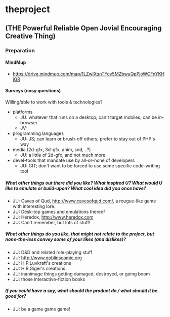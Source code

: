# theproject
## (THE Powerful Reliable Open Jovial Encouraging Creative Thing)

### Preparation
#### MindMup
- https://drive.mindmup.com/map/1LZwIXqnTYcv5MZbwuQpPjoWCFnYKHiGR

#### Surveys (nosy questions)
Willing/able to work with tools & technologies?																	
- platforms		
  + JU:	whatever that runs on a desktop; can't target mobiles; can be in-browser							
  + JV:														
- programming languages								
  + JU:	JS; can learn or brush-off others; prefer to stay out of PHP's way														
- media (2d-gfx, 3d-gfx, anim, snd, ..?)								
  + JU:	a little of 2d-gfx, and not much more														
- devel-tools that mandate use by all-or-none of developers								
  + JU:	GIT; don't want to be forced to use some specific code-writing tool							
																
##### What other things out there  did you like? What inspired U? What would U like to emulate or build-upon?	What cool idea did you once have?									
- JU:	Caves of Qud, http://www.cavesofqud.com/, a rougue-like game with interesting lore.							
- JU:	Desk-top games and emulations thereof							
- JU:	Heredox, http://www.heredox.com							
- JU:	Can't remember, but lots of stuff!							
									
									
##### What other things do you like, that might not relate to the project, but none-the-less convey some of your likes (and dislikes)?									
- JU:	D&D and related role-playing stuff							
- JU:	http://www.goblinscomic.org							
- JU:	H.P.Luvkraft's creations							
- JU:	H.R.Giger's creations							
- JU:	inanimage things getting damaged, destroyed, or going boom							
- JU:	those interactive-fiction books							
																	
##### If you could have a say, what should the product do / what should it be good for?									
- JU:	be a game game game!							
